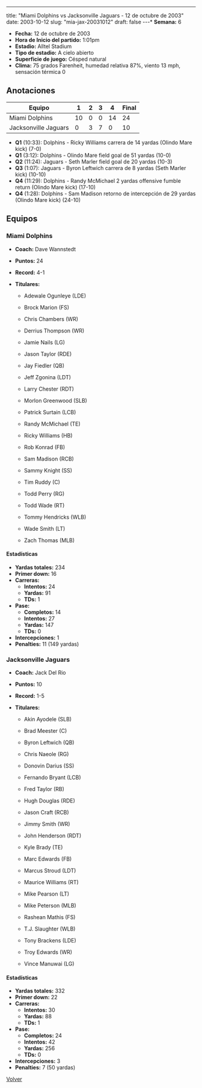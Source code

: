 ---
title: "Miami Dolphins vs Jacksonville Jaguars - 12 de octubre de 2003"
date: 2003-10-12
slug: "mia-jax-20031012"
draft: false
---* **Semana:** 6
* **Fecha:** 12 de octubre de 2003
* **Hora de Inicio del partido:** 1:01pm
* **Estadio:** Alltel Stadium
* **Tipo de estadio:** A cielo abierto
* **Superficie de juego:** Césped natural
* **Clima:** 75 grados Farenheit, humedad relativa 87%, viento 13 mph, sensación térmica 0




## Anotaciones
| Equipo | 1 | 2 | 3 | 4 | Final |
|--------|---|---|---|---|-------|
| Miami Dolphins  | 10 | 0 | 0 | 14  | 24 |
| Jacksonville Jaguars  | 0 | 3 | 7 | 0  | 10 |
* **Q1** (10:33): Dolphins - Ricky Williams carrera de 14 yardas (Olindo Mare kick) (7-0)
* **Q1** (3:12): Dolphins - Olindo Mare field goal de 51 yardas (10-0)
* **Q2** (11:24): Jaguars - Seth Marler field goal de 20 yardas (10-3)
* **Q3** (1:07): Jaguars - Byron Leftwich carrera de 8 yardas (Seth Marler kick) (10-10)
* **Q4** (11:29): Dolphins - Randy McMichael 2 yardas offensive fumble return (Olindo Mare kick) (17-10)
* **Q4** (1:28): Dolphins - Sam Madison retorno de intercepción de 29 yardas (Olindo Mare kick) (24-10)


## Equipos


### Miami Dolphins
* **Coach:** Dave Wannstedt
* **Puntos:** 24
* **Record:** 4-1
* **Titulares:** 

  * Adewale Ogunleye (LDE) 

  * Brock Marion (FS) 

  * Chris Chambers (WR) 

  * Derrius Thompson (WR) 

  * Jamie Nails (LG) 

  * Jason Taylor (RDE) 

  * Jay Fiedler (QB) 

  * Jeff Zgonina (LDT) 

  * Larry Chester (RDT) 

  * Morlon Greenwood (SLB) 

  * Patrick Surtain (LCB) 

  * Randy McMichael (TE) 

  * Ricky Williams (HB) 

  * Rob Konrad (FB) 

  * Sam Madison (RCB) 

  * Sammy Knight (SS) 

  * Tim Ruddy (C) 

  * Todd Perry (RG) 

  * Todd Wade (RT) 

  * Tommy Hendricks (WLB) 

  * Wade Smith (LT) 

  * Zach Thomas (MLB) 

#### Estadísticas
* **Yardas totales:** 234
* **Primer down:** 16
* **Carreras:**
  * **Intentos:** 24
  * **Yardas:** 91
  * **TDs:** 1
* **Pase:**
  * **Completos:** 14
  * **Intentos:** 27
  * **Yardas:** 147
  * **TDs:** 0
* **Intercepciones:** 1
* **Penalties:** 11 (149 yardas)

### Jacksonville Jaguars
* **Coach:** Jack Del Rio
* **Puntos:** 10
* **Record:** 1-5
* **Titulares:** 

  * Akin Ayodele (SLB) 

  * Brad Meester (C) 

  * Byron Leftwich (QB) 

  * Chris Naeole (RG) 

  * Donovin Darius (SS) 

  * Fernando Bryant (LCB) 

  * Fred Taylor (RB) 

  * Hugh Douglas (RDE) 

  * Jason Craft (RCB) 

  * Jimmy Smith (WR) 

  * John Henderson (RDT) 

  * Kyle Brady (TE) 

  * Marc Edwards (FB) 

  * Marcus Stroud (LDT) 

  * Maurice Williams (RT) 

  * Mike Pearson (LT) 

  * Mike Peterson (MLB) 

  * Rashean Mathis (FS) 

  * T.J. Slaughter (WLB) 

  * Tony Brackens (LDE) 

  * Troy Edwards (WR) 

  * Vince Manuwai (LG) 

#### Estadísticas
* **Yardas totales:** 332
* **Primer down:** 22
* **Carreras:**
  * **Intentos:** 30
  * **Yardas:** 88
  * **TDs:** 1
* **Pase:**
  * **Completos:** 24
  * **Intentos:** 42
  * **Yardas:** 256
  * **TDs:** 0
* **Intercepciones:** 3
* **Penalties:** 7 (50 yardas)


[Volver](/historia/2003)
